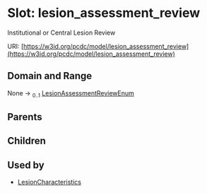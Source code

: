 
# Slot: lesion_assessment_review


Institutional or Central Lesion Review

URI: [https://w3id.org/pcdc/model/lesion_assessment_review](https://w3id.org/pcdc/model/lesion_assessment_review)


## Domain and Range

None &#8594;  <sub>0..1</sub> [LesionAssessmentReviewEnum](LesionAssessmentReviewEnum.md)

## Parents


## Children


## Used by

 * [LesionCharacteristics](LesionCharacteristics.md)

